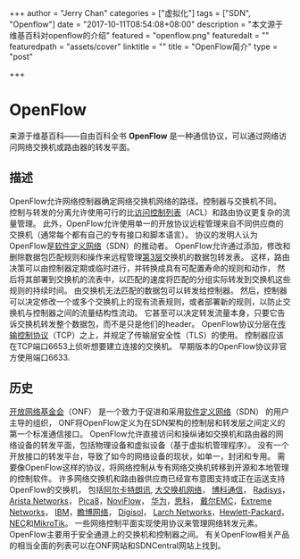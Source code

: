 +++
author = "Jerry Chan"
categories = ["虚拟化"]
tags = ["SDN", "Openflow"]
date = "2017-10-11T08:54:08+08:00"
description = "本文源于维基百科对openflow的介绍"
featured = "openflow.png"
featuredalt = ""
featuredpath = "assets/cover"
linktitle = ""
title = "OpenFlow简介"
type = "post"

+++

OpenFlow
========

来源于维基百科——自由百科全书 **OpenFlow** 是一种通信协议，可以通过网络访问网络交换机或路由器的转发平面。

描述
--

OpenFlow允许网络控制器确定网络交换机网络的路径。控制器与交换机不同。 控制与转发的分离允许使用可行的比[访问控制列表](https://en.wikipedia.org/wiki/Access_control_list)（ACL）和路由协议更复杂的流量管理。 此外，OpenFlow允许使用单一的开放协议远程管理来自不同供应商的交换机（通常每个都有自己的专有接口和脚本语言）。 协议的发明人认为OpenFlow是[软件定义网络](https://en.wikipedia.org/wiki/Software_defined_networking)（SDN）的推动者。 OpenFlow允许通过添加，修改和删除数据包匹配规则和操作来远程管理[第3层](https://en.wikipedia.org/wiki/Layer_3)交换机的数据包转发表。 这样，路由决策可以由控制器定期或临时进行，并转换成具有可配置寿命的规则和动作， 然后将其部署到交换机的流表中，以匹配的速度将匹配的分组实际转发到交换机这些规则的持续时间。 由交换机无法匹配的数据包可以转发给控制器。 然后，控制器可以决定修改一个或多个交换机上的现有流表规则，或者部署新的规则，以防止交换机与控制器之间的流量结构性流动。 它甚至可以决定转发流量本身，只要它告诉交换机转发整个数据包，而不是只是他们的header。 OpenFlow协议分层在[传输控制协议](https://en.wikipedia.org/wiki/Transport_Layer_Security)（TCP）之上，并规定了传输层安全性（TLS）的使用。 控制器应该在TCP端口6653上侦听想要建立连接的交换机。 早期版本的OpenFlow协议非官方使用端口6633.

历史
--

[开放网络基金会](https://en.wikipedia.org/wiki/Open_Networking_Foundation)（ONF） 是一个致力于促进和采用[软件定义网络](https://en.wikipedia.org/wiki/Software-defined_networking)（SDN） 的用户主导的组织， ONF将OpenFlow定义为在SDN架构的控制层和转发层之间定义的第一个标准通信接口。 OpenFlow允许直接访问和操纵诸如交换机和路由器的网络设备的转发平面，包括物理设备和虚拟设备（基于虚拟机管理程序）。 没有一个开放接口的转发平台，导致了如今的网络设备的现状，如单一，封闭和专用。 需要像OpenFlow这样的协议，将网络控制从专有网络交换机转移到开源和本地管理的控制软件。 许多网络交换机和路由器供应商已经宣布意图支持或正在运送支持OpenFlow的交换机， 包括[阿尔卡特朗讯](https://en.wikipedia.org/wiki/Alcatel-Lucent "Alcatel-Lucent"), [大交换机网络](https://en.wikipedia.org/wiki/Big_Switch_Networks "Big Switch Networks")， [博科通信](https://en.wikipedia.org/wiki/Brocade_Communications "Brocade Communications")， [Radisys](https://en.wikipedia.org/wiki/Radisys)， [Arista Networks](https://en.wikipedia.org/wiki/Arista_Networks)， [Pica8](https://en.wikipedia.org/wiki/Pica8)，[NoviFlow](https://en.wikipedia.org/w/index.php?title=NoviFlow&action=edit&redlink=1)， [华为](https://en.wikipedia.org/wiki/Huawei)，[思科](https://en.wikipedia.org/wiki/Cisco "Cisco")， [戴尔EMC](https://en.wikipedia.org/wiki/Dell_EMC)，[Extreme Networks](https://en.wikipedia.org/wiki/Extreme_Networks)， [IBM](https://en.wikipedia.org/wiki/IBM)，[瞻博网络](https://en.wikipedia.org/wiki/Juniper_Networks "Juniper Networks")， [Digisol](https://en.wikipedia.org/w/index.php?title=Digisol&action=edit&redlink=1)， [Larch Networks](https://en.wikipedia.org/wiki/Larch_Networks)，[Hewlett-Packard](https://en.wikipedia.org/wiki/Hewlett-Packard)， [NEC](https://en.wikipedia.org/wiki/NEC)和[MikroTik](https://en.wikipedia.org/wiki/MikroTik)。 一些网络控制平面实现使用协议来管理网络转发元素。OpenFlow主要用于安全通道上的交换机和控制器之间。 有关OpenFlow相关产品的相当全面的列表可以在ONF网站和SDNCentral网站上找到。
